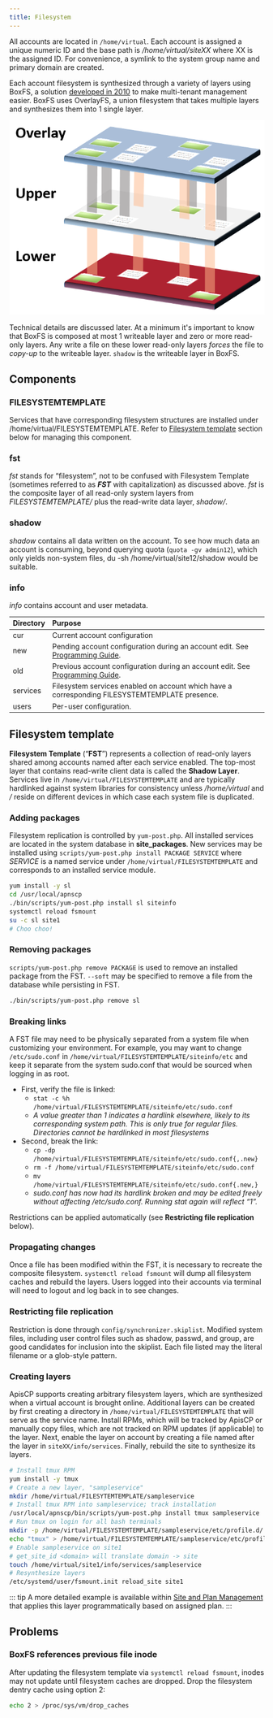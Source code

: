 ```yaml
---
title: Filesystem
---
```


All accounts are located in `/home/virtual`. Each account is assigned a unique numeric ID and the base path is */home/virtual/siteXX* where XX is the assigned ID. For convenience, a symlink to the system group name and primary domain are created.

Each account filesystem is synthesized through a variety of layers using BoxFS, a solution [developed in 2010](https://updates.hostineer.com/2010/08/introducing-apollo-our-next-generation-platform/) to make multi-tenant management easier. BoxFS uses OverlayFS, a union filesystem that takes multiple layers and synthesizes them into 1 single layer.

![OverlayFS synthesis](./images/overlay-fs.png)

Technical details are discussed later. At a minimum it's important to know that BoxFS is composed at most 1 writeable layer and zero or more read-only layers. Any write a file on these lower read-only layers *forces* the file to *copy-up* to the writeable layer. `shadow` is the writeable layer in BoxFS.

## Components

### FILESYSTEMTEMPLATE

Services that have corresponding filesystem structures are installed under /home/virtual/FILESYSTEMTEMPLATE. Refer to [Filesystem template](#filesystem-template) section below for managing this component.

### fst

*fst* stands for “filesystem”, not to be confused with Filesystem Template (sometimes referred to as ***FST*** with capitalization) as discussed above. *fst* is the composite layer of all read-only system layers from *FILESYSTEMTEMPLATE/* plus the read-write data layer, *shadow/*.

### shadow

*shadow* contains all data written on the account. To see how much data an account is consuming, beyond querying quota (`quota -gv admin12`), which only yields non-system files, du -sh /home/virtual/site12/shadow would be suitable.

### info

*info* contains account and user metadata.

| Directory | Purpose                                                      |
| :-------- | :----------------------------------------------------------- |
| cur       | Current account configuration                                |
| new       | Pending account configuration during an account edit. See [Programming Guide](https://docs.apiscp.com/development/programming-guide/#hooks). |
| old       | Previous account configuration during an account edit. See [Programming Guide](https://docs.apiscp.com/development/programming-guide/#hooks). |
| services  | Filesystem services enabled on account which have a corresponding FILESYSTEMTEMPLATE presence. |
| users     | Per-user configuration.                                      |

## Filesystem template

**Filesystem Template** (“**FST**”) represents a collection of read-only layers shared among accounts named after each service enabled. The top-most layer that contains read-write client data is called the **Shadow Layer**. Services live in `/home/virtual/FILESYSTEMTEMPLATE` and are typically hardlinked against system libraries for consistency unless */home/virtual* and */* reside on different devices in which case each system file is duplicated.

### Adding packages

Filesystem replication is controlled by `yum-post.php`. All installed services are located in the system database in **site_packages**. New services may be installed using `scripts/yum-post.php install PACKAGE SERVICE` where *SERVICE* is a named service under `/home/virtual/FILESYSTEMTEMPLATE` and corresponds to an installed service module.

```bash
yum install -y sl
cd /usr/local/apnscp
./bin/scripts/yum-post.php install sl siteinfo
systemctl reload fsmount
su -c sl site1
# Choo choo!
```

### Removing packages

`scripts/yum-post.php remove PACKAGE` is used to remove an installed package from the FST. `--soft` may be specified to remove a file from the database while persisting in FST.

```bash
./bin/scripts/yum-post.php remove sl
```

### Breaking links

A FST file may need to be physically separated from a system file when customizing your environment. For example, you may want to change `/etc/sudo.conf` in `/home/virtual/FILESYSTEMTEMPLATE/siteinfo/etc` and keep it separate from the system sudo.conf that would be sourced when logging in as root.

- First, verify the file is linked:
  - `stat -c %h /home/virtual/FILESYSTEMTEMPLATE/siteinfo/etc/sudo.conf`
  - *A value greater than 1 indicates a hardlink elsewhere, likely to its corresponding system path. This is only true for regular files. Directories cannot be hardlinked in most filesystems*
- Second, break the link:
  - `cp -dp /home/virtual/FILESYSTEMTEMPLATE/siteinfo/etc/sudo.conf{,.new}`
  - `rm -f /home/virtual/FILESYSTEMTEMPLATE/siteinfo/etc/sudo.conf`
  - `mv /home/virtual/FILESYSTEMTEMPLATE/siteinfo/etc/sudo.conf{.new,}`
  - *sudo.conf has now had its hardlink broken and may be edited freely without affecting /etc/sudo.conf. Running stat again will reflect “1”.*

Restrictions can be applied automatically (see **Restricting file replication** below).

### Propagating changes

Once a file has been modified within the FST, it is necessary to recreate the composite filesystem. `systemctl reload fsmount` will dump all filesystem caches and rebuild the layers. Users logged into their accounts via terminal will need to logout and log back in to see changes.

### Restricting file replication

Restriction is done through `config/synchronizer.skiplist`. Modified system files, including user control files such as shadow, passwd, and group, are good candidates for inclusion into the skiplist. Each file listed may the literal filename or a glob-style pattern.

### Creating layers

ApisCP supports creating arbitrary filesystem layers, which are synthesized when a virtual account is brought online. Additional layers can be created by first creating a directory in `/home/virtual/FILESYSTEMTEMPLATE` that will serve as the service name. Install RPMs, which will be tracked by ApisCP or manually copy files, which are not tracked on RPM updates (if applicable) to the layer. Next, enable the layer on account by creating a file named after the layer in `siteXX/info/services`. Finally, rebuild the site to synthesize its layers.

```bash
# Install tmux RPM
yum install -y tmux
# Create a new layer, "sampleservice"
mkdir /home/virtual/FILESYTEMTEMPLATE/sampleservice
# Install tmux RPM into sampleservice; track installation
/usr/local/apnscp/bin/scripts/yum-post.php install tmux sampleservice
# Run tmux on login for all bash terminals
mkdir -p /home/virtual/FILESYSTEMTEMPLATE/sampleservice/etc/profile.d/
echo "tmux" > /home/virtual/FILESYSTEMTEMPLATE/sampleservice/etc/profile.d/tmux.sh
# Enable sampleservice on site1
# get_site_id <domain> will translate domain -> site
touch /home/virtual/site1/info/services/sampleservice
# Resynthesize layers
/etc/systemd/user/fsmount.init reload_site site1
```

::: tip
A more detailed example is available within [Site and Plan Management](Plans.md#complex-plan-usage) that applies this layer programmatically based on assigned plan.
:::

## Problems

### BoxFS references previous file inode

After updating the filesystem template via `systemctl reload fsmount`, inodes may not update until filesystem caches are dropped. Drop the filesystem dentry cache using option 2:

```bash
echo 2 > /proc/sys/vm/drop_caches
```
